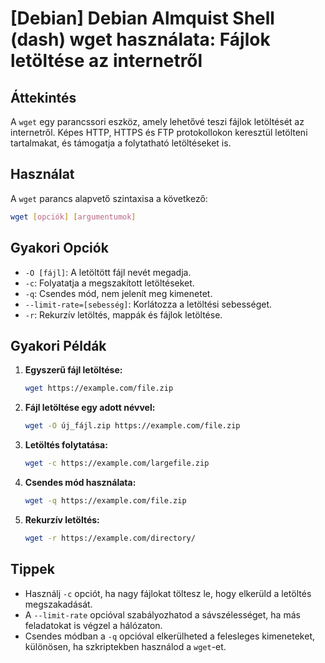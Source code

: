 # [Debian] Debian Almquist Shell (dash) wget használata: Fájlok letöltése az internetről

## Áttekintés
A `wget` egy parancssori eszköz, amely lehetővé teszi fájlok letöltését az internetről. Képes HTTP, HTTPS és FTP protokollokon keresztül letölteni tartalmakat, és támogatja a folytatható letöltéseket is.

## Használat
A `wget` parancs alapvető szintaxisa a következő:

```bash
wget [opciók] [argumentumok]
```

## Gyakori Opciók
- `-O [fájl]`: A letöltött fájl nevét megadja.
- `-c`: Folyatatja a megszakított letöltéseket.
- `-q`: Csendes mód, nem jelenít meg kimenetet.
- `--limit-rate=[sebesség]`: Korlátozza a letöltési sebességet.
- `-r`: Rekurzív letöltés, mappák és fájlok letöltése.

## Gyakori Példák
1. **Egyszerű fájl letöltése:**
   ```bash
   wget https://example.com/file.zip
   ```

2. **Fájl letöltése egy adott névvel:**
   ```bash
   wget -O új_fájl.zip https://example.com/file.zip
   ```

3. **Letöltés folytatása:**
   ```bash
   wget -c https://example.com/largefile.zip
   ```

4. **Csendes mód használata:**
   ```bash
   wget -q https://example.com/file.zip
   ```

5. **Rekurzív letöltés:**
   ```bash
   wget -r https://example.com/directory/
   ```

## Tippek
- Használj `-c` opciót, ha nagy fájlokat töltesz le, hogy elkerüld a letöltés megszakadását.
- A `--limit-rate` opcióval szabályozhatod a sávszélességet, ha más feladatokat is végzel a hálózaton.
- Csendes módban a `-q` opcióval elkerülheted a felesleges kimeneteket, különösen, ha szkriptekben használod a `wget`-et.